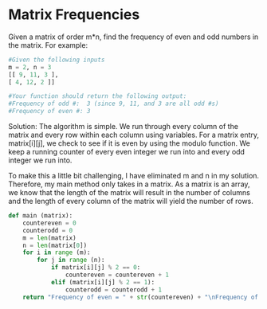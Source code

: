 # Matrix Frequencies
Given a matrix of order m*n, find the frequency of even and odd numbers in the matrix.
For example:
```` python
#Given the following inputs
m = 2, n = 3
[[ 9, 11, 3 ], 
[ 4, 12, 2 ]]

#Your function should return the following output:
#Frequency of odd #:  3 (since 9, 11, and 3 are all odd #s)
#Frequency of even #: 3
````
Solution:
The algorithm is simple. We run through every column of the matrix and every row within
each column using variables. For a matrix entry, matrix[i][j], we check to see if it is even
by using the modulo function. We keep a running counter of every even integer we run into and every 
odd integer we run into. 

To make this a little bit challenging, I have eliminated m and n in my solution.
Therefore, my main method only takes in a matrix. As a matrix is an array, we know that the length of the matrix 
will result in the number of columns and the length of every column of the matrix will yield the number of rows.

````python
def main (matrix):
    countereven = 0
    counterodd = 0
    m = len(matrix)
    n = len(matrix[0])
    for i in range (m):
        for j in range (n):
            if matrix[i][j] % 2 == 0:
                countereven = countereven + 1
            elif (matrix[i][j] % 2 == 1):
                counterodd = counterodd + 1
    return "Frequency of even = " + str(countereven) + "\nFrequency of odd = " + str(counterodd)
````
